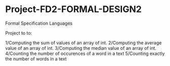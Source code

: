 # Project-FD2-FORMAL-DESIGN2
Formal Specification Languages

Project to to:

1/Computing the sum of values of an array of int.
2/Computing the average value of an array of int.
3/Computing the median value of an array of int.
4/Counting the number of occurences of a word in a text
5/Counting exactly the number of words in a text